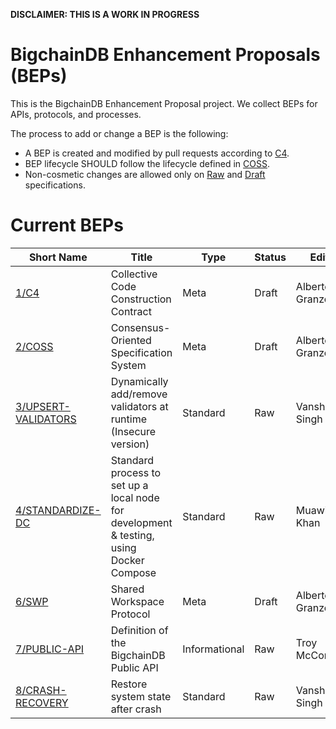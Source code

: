 **DISCLAIMER: THIS IS A WORK IN PROGRESS**

# BigchainDB Enhancement Proposals (BEPs)

This is the BigchainDB Enhancement Proposal project. We collect BEPs for APIs, protocols, and processes.

The process to add or change a BEP is the following:
- A BEP is created and modified by pull requests according to [C4](./1).
- BEP lifecycle SHOULD follow the lifecycle defined in [COSS](./2).
- Non-cosmetic changes are allowed only on [Raw](./2#raw-beps) and [Draft](./2#draft-beps) specifications.

# Current BEPs

Short Name    | Title                                                        | Type     | Status     | Editor
--------------|--------------------------------------------------------------|----------|------------|-------
[1/C4](1)     | Collective Code Construction Contract                        | Meta     | Draft      | Alberto Granzotto
[2/COSS](2)   | Consensus-Oriented Specification System                      | Meta     | Draft      | Alberto Granzotto
[3/UPSERT-VALIDATORS](3) | Dynamically add/remove validators at runtime (Insecure version)  | Standard | Raw | Vanshdeep Singh
[4/STANDARDIZE-DC](4) | Standard process to set up a local node for development & testing, using Docker Compose | Standard | Raw | Muawia Khan
[6/SWP](6)    | Shared Workspace Protocol                                    | Meta     | Draft      | Alberto Granzotto
[7/PUBLIC-API](7) | Definition of the BigchainDB Public API                  | Informational | Raw   | Troy McConaghy
[8/CRASH-RECOVERY](8) | Restore system state after crash                     | Standard | Raw        | Vanshdeep Singh
